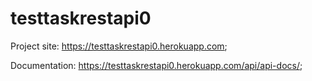 # testtaskrestapi0

Project site: https://testtaskrestapi0.herokuapp.com;

Documentation: https://testtaskrestapi0.herokuapp.com/api/api-docs/;
